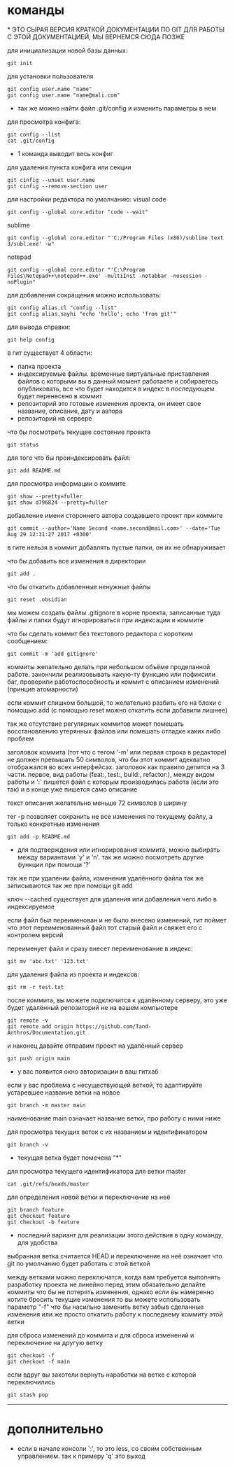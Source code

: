 # команды
\* ЭТО СЫРАЯ ВЕРСИЯ КРАТКОЙ ДОКУМЕНТАЦИИ ПО GIT ДЛЯ РАБОТЫ С ЭТОЙ ДОКУМЕНТАЦИЕЙ, МЫ ВЕРНЕМСЯ СЮДА ПОЗЖЕ

для инициализации новой базы данных:
```shell
git init
```

для установки пользователя
```shell
git config user.name "name"
git config user.name "name@mali.com"
```
- так же можно найти файл .git/config и изменить параметры в нем

для просмотра конфига:
```shell
git config --list
cat .git/config
```
- 1 команда выводит весь конфиг

для удаления пункта конфига или секции
```shell
git cinfig --unset user.name
git cinfig --remove-section user
```

для настройки редактора по умолчанию:
visual code
```shell
git config --global core.editor "code --wait"
```
sublime
```shell
git config --global core.editor "'C:/Program Files (x86)/sublime text 3/subl.exe' -w"
```
notepad
```shell
git config --global core.editor "'C:\Program Files\Notepad++\notepad++.exe' -multiInst -notabbar -nosession -noPlugin"
```

для добавления сокращения можно использовать:
```shell
git config alias.cl "config --list"
git config alias.sayhi "echo 'hello'; echo 'from git'"
```

для вывода справки:
```shell
git help config
```

в гит существует 4 области:
- папка проекта
- индексируемые файлы. временные виртуальные приставления файлов с которыми вы в данный момент работаете и собираетесь опубликовать, все что будет находится в индекс в последующем будет перенесено в коммит
- репозиторий это готовые изменения проекта, он имеет свое название, описание, дату и автора
- репозиторий на сервере

что бы посмотреть текущее состояние проекта
```shell
git status
```

для того что бы проиндексировать файл:
```shell
git add README.md
```

для просмотра информации о коммите
```shell
git show --pretty=fuller
git show d796824 --pretty=fuller
```

добавление имени стороннего автора создавшего проект при коммите
```shell
git commit --author='Name Second <name.second@mail.com>' --date='Tue Aug 29 12:31:27 2017 +0300'
```

в гите нельзя в коммит добавлять пустые папки, он их не обнаруживает

что бы добавить все изменения в директории
```shell
git add .
```

что бы откатить добавленные ненужные файлы
```shell
git reset .obsidian
```

мы можем создать файлы .gitignore в корне проекта, записанные туда файлы и папки будут игнорироваться при индексации и коммите

что бы сделать коммит без текстового редактора с коротким сообщением:
```shell
git commit -m 'add gitignore'
```

коммиты желательно делать при небольшом объёме проделанной работе. закончили реализовывать какую-ту функцию или пофиксили баг, проверили работоспособность и коммит с описанием изменений (принцип атомарности)

если коммит слишком большой, то желательно разбить его на блоки с помощью add (с помощью reset можно откатить если добавили лишнее)

так же отсутствие регулярных коммитов может помешать восстановлению утерянных файлов или помешать отладке каких либо проблем

заголовок коммита (тот что с тегом '-m' или первая строка в редакторе) не должен превышать 50 символов, что бы этот коммит адекватно отображался во всех интерфейсах. заголовок как правило делится на 3 части. первое, вид работы (feat:, test:, build:, refactor:), между видом работы и ':' пишется файл с которым производилась работа (если это так) и в конце уже пишется само описание

текст описания желательно меньше 72 символов в ширину

тег -p позволяет сохранить не все изменения по текущему файлу, а только конкретные изменения
```shell
git add -p README.md
```
- для подтверждения или игнорирования коммита, можно выбирать между вариантами 'y' и 'n'. так же можно посмотреть другие функции при помощи '?'

так же  при удалении файла, изменения удалённого файла так же записываются так же при помощи git add

ключ --cached существует для удаления или добавления чего либо в индексируемое

если файл был переименован и не было внесено изменений, гит поймет что этот переименованный файл тот старый файл и свяжет его с контролем версий

переименует файл и сразу внесет переименование в индекс:
```shell
git mv 'abc.txt' '123.txt'
```

для удаления файла из проекта и индексов:
```shell
git rm -r test.txt
```

после коммита, вы можете подключится к удалённому серверу, это уже будет удалённый репозиторий не на вашем компьютере
```shell
git remote -v
git remote add origin https://github.com/Tand-Anthros/Documentation.git
```

и наконец давайте отправим проект на удалённый сервер
```shell
git push origin main
```
- у вас появится окно авторизации в ваш гитхаб

если у вас проблема с несуществующей веткой, то адаптируйте устаревшее название ветки на новое
```shell
git branch -m master main
```

наименование main означает название ветки, про работу с ними ниже

для просмотра текущих веток с их названием и идентификатором
```shell
git branch -v
```
- текущая ветка будет помечена "\*"

для просмотра текущего идентификатора для ветки master
```shell
cat .git/refs/heads/master
```

для определения новой ветки и переключение на неё
```shell
git branch feature
git checkout feature
git checkout -b feature
```
- последний вариант для реализации этого действия в одну команду, для удобства

выбранная ветка считается HEAD и переключение на неё означает что git по умолчанию будет работать с этой веткой

между ветками можно переключатся, когда вам требуется выполнять разработку проекта не линейно перед этим обязательно делайте коммиты что бы не потерять изменения, однако если вы намеренно хотите бросить текущие изменения то вы можете использовать параметр "-f" что бы насильно заменить ветку забыв сделанные изменения или же просто откатить работу к последнему коммиту этой ветки

для сброса изменений до коммита и для сброса изменений и переключение на другую ветку
```shell
git checkout -f
git checkout -f main
```

если вдруг вы захотели вернуть наработки на ветке с которой переключились
```shell
git stash pop
```




---
# дополнительно
- если в начале консоли ':', то это less, со своим собственным управлением. так к примеру 'q' это выход